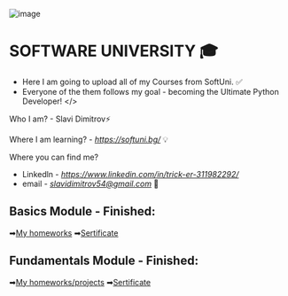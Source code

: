 ![image](https://user-images.githubusercontent.com/68993494/185683680-bcfefe65-88fb-4192-b0b2-ff9130c39487.png)
 # SOFTWARE UNIVERSITY 🎓

* Here I am going to upload all of my Courses from SoftUni. ✅
* Everyone of the them follows my goal - becoming the Ultimate Python Developer! </>

Who I am? - Slavi Dimitrov⚡

Where I am learning? - *https://softuni.bg/* 💡

Where you can find me? 
- Linkedln - *https://www.linkedin.com/in/trick-er-311982292/* 
- email - *slavidimitrov54@gmail.com* 🧠

## Basics Module - Finished:
➡[My homeworks](https://github.com/sldimitrov/SoftUniCourse/tree/main/Basics)
➡[Sertificate](https://softuni.bg/certificates/details/178317/f0052ba7)


## Fundamentals Module - Finished:
➡[My homeworks/projects](https://github.com/sldimitrov/SoftUniCourse/tree/main/Fundamentals)
➡[Sertificate](https://softuni.bg/users/profile/certificates?username=sldimitrov)

